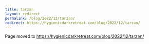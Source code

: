 ```yaml
---
title: tarzan 
layout: redirect
permalink: /blog/2022/12/tarzan/
redirect: https://hygienicdarkretreat.com/blog/2022/12/tarzan/
---
```


Page moved to <https://hygienicdarkretreat.com/blog/2022/12/tarzan/>

